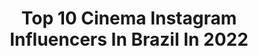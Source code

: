 ---
title: Top 10 Cinema Instagram Influencers In Brazil In 2022
description: >-
  Find top cinema Instagram influencers in Brazil in 2022. Most popular hashtags: #tbt #cinema #redeglobo.
platform: Instagram
hits: 713
text_top: Discover the most popular Instagram profiles on inBeat.
text_bottom: Our platform holds 713 Instagram influencers like this in Brazil for you to connect with.
profiles:
  - username: "adriano.occulto"
    fullname: >-
      Adriano Occulto
    bio: >-
      Italy 🇮🇹 Agenzia cinema: @cdastudiodinardo 📈📈: adrianoocculto@cdastudiodinardo.com
    location: "Brazil"
    followers: 369989
    engagement: 1238
    commentsToLikes: 0.030136
    id: ck0w70msab5zt0i19kbqcw87x
    verified: true
    hashtags: "#barcelona, #spain, #madrid, #bodytransformation"
  - username: "gabi.lvss"
    fullname: >-
      𝙂𝙖𝙗𝙧𝙞𝙚𝙡𝙡𝙖 𝙎𝙞𝙡𝙫𝙖 ✨
    bio: >-
      Apaixonada por séries e cinema. 🎬 @dwe_maciel 💍 📍 𝔅𝔯𝔞𝔰í𝔩𝔦𝔞, DF | 19 𝓎 ☼ Libra ↟ Peixes ☾ Aquário
    location: "Brazil"
    followers: 6491
    engagement: 1232
    commentsToLikes: 0.193655
    id: ck9we26v2i9gv0j784zfko45e
    verified: false
    hashtags: "#makeup, #ginger, #redhair, #ruivasbrasil"
  - username: "amandawolf_"
    fullname: >-
      Amanda Wolf
    bio: >-
      ★ creator ★ fashion & lifestyle ★ vinte e dois, cinema e audiovisual and social media assistant at @redeangeloni
    location: "Brazil"
    followers: 7215
    engagement: 1083
    commentsToLikes: 0.084659
    id: ck5zkm1pajq140i14dlimpiw7
    verified: false
    hashtags: "#fashion, #foryou, #ootd, #teambasico"
  - username: "gihvalentino"
    fullname: >-
      Giovanna Valentino
    bio: >-
      Modelo👠 Atriz🎭 dancer💃Influencer⭐️ Cursando 7°ano de cinema ,teatro e TV / Tiktok: Giovannavalentino (80K+) Trabalhos direct
    location: "Brazil"
    followers: 84750
    engagement: 1843
    commentsToLikes: 0.030614
    id: ck5hiwfnvfl2j0i1122mllfpq
    verified: false
    hashtags: "#explorepage, #ex, #reels, #reel"
  - username: "euanapaulasantosreal"
    fullname: >-
      Ana Paula Santos
    bio: >-
      🙋🏾‍♂️ Mãe 📽 Jornalista 🎬Pós-graduada em Cinema Documentário ☀️ Sou do dia @redeglobo
    location: "Brazil"
    followers: 19630
    engagement: 685
    commentsToLikes: 0.074486
    id: ck15sbxkac8dq0i1912wvzaip
    verified: false
    hashtags: "#juntosnaglobo, #wakandaforever, #profissaoreporter, #redeglobo"
  - username: "keepingupproject"
    fullname: >-
      Keeping Up Project
    bio: >-
      Cultura pop, curiosidades, música, cinema, tv, babados, lifestyle e afins! 👄 contatokeeping@gmail.com
    location: "Brazil"
    followers: 154575
    engagement: 295
    commentsToLikes: 0.038039
    id: ck5qc9pz9pime0i11snrxk219
    verified: false
    hashtags: "#tudumnetflix, #sosamap, #adele, #publicidade"
  - username: "rodrigo.phavanello"
    fullname: >-
      Rodrigo Phavanello
    bio: >-
      Ator, empresário e apaixonado! Cinema, artes, animais, natureza esportes e culinária é o que me move. 🍀🍀🍀🍀🍀sgeventos@gmail.com
    location: "Brazil"
    followers: 352092
    engagement: 269
    commentsToLikes: 0.032360
    id: ck0w477r5x5uq0i19i8mfisb1
    verified: true
    hashtags: "#afazenda11, #pernalonga, #campinas, #nycity"
  - username: "bfaulin"
    fullname: >-
      Bruno Faulin
    bio: >-
      📍 São Paulo - SP 🎄 Não desista dos seus sonhos! 🙏 🍿 Aqui tem dicas de filmes e séries! 🎬 Comunicólogo pós graduado em Cinema 📫 bfaulin@gmail.com
    location: "Brazil"
    followers: 23611
    engagement: 395
    commentsToLikes: 0.138933
    id: ck15pircfy39q0i199gpozacp
    verified: false
    hashtags: "#scream5, #cinema, #sampa, #comiccon"
  - username: "isaquejuniorphoto"
    fullname: >-
      ISAQUE JUNIOR
    bio: >-
      Retrato | Storytelling | Cinematografia 📬isaquejrfotografia@gmail.com @milvibesfilm 🇧🇷Brasil, São Luís
    location: "Brazil"
    followers: 8948
    engagement: 601
    commentsToLikes: 0.084836
    id: ck6ufyhevzvqf0j71w69lol62
    verified: false
    hashtags: "#vsco, #theportraitpr0ject, #moodyportrait, #portrait"
  - username: "luciaverissimobiography"
    fullname: >-
      Lúcia Veríssimo Biography
    bio: >-
      ♦️Dedicado a estrela do Teatro, Cinema e TV - Lúcia Veríssimo ♦️Vídeos/Fotos/Notícias ♦️20/06/17 🗓️ ♦️Lúcia seguiu em 23/09/17 ♦️Oficial: @lverissimo
    location: "Brazil"
    followers: 22048
    engagement: 273
    commentsToLikes: 0.083040
    id: ckap9t2t1tjnr0i784l6rb1fe
    verified: false
    hashtags: "#amordef, #anos80, #redeglobo, #memoriaglobo"
---